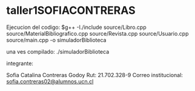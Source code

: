 # taller1SOFIACONTRERAS

Ejecucion del codigo:
$g++ -I./include source/Libro.cpp source/MaterialBibliografico.cpp source/Revista.cpp source/Usuario.cpp source/main.cpp -o simuladorBiblioteca


una ves compilado: ./simuladorBiblioteca

integrante:

Sofia Catalina Contreras Godoy
Rut: 21.702.328-9 
Correo institucional: sofia.contreras02@alumnos.ucn.cl
